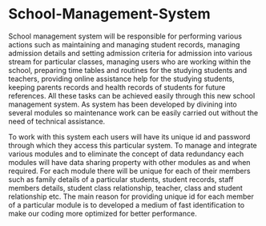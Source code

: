 # School-Management-System
School management system will be responsible for performing various actions such as maintaining and managing student records, managing admission details and setting admission criteria for admission into various stream for particular classes, managing users who are working within the school, preparing time tables and routines for the studying students and teachers, providing online assistance help for the studying students, keeping parents records and health records of students for future references. All these tasks can be achieved easily through this new school management system. As system has been developed by divining into several modules so maintenance work can be easily carried out without the need of technical assistance.

To work with this system each users will have its unique id and password through which they access this particular system. To manage and integrate various modules and to eliminate the concept of data redundancy each modules will have data sharing property with other modules as and when required. For each module there will be unique for each of their members such as family details of a particular students, student records, staff members details, student class relationship, teacher, class and student relationship etc. The main reason for providing unique id for each member of a particular module is to developed a medium of fast identification to make our coding more optimized for better performance.
